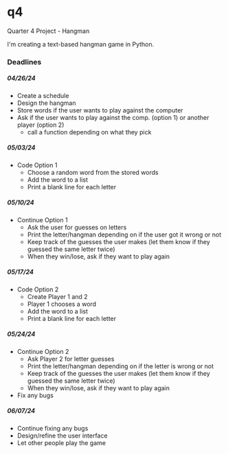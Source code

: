 # q4
<p>Quarter 4 Project - Hangman</p>
<p>I'm creating a text-based hangman game in Python.</p>

### Deadlines

##### 04/26/24
- Create a schedule
- Design the hangman
- Store words if the user wants to play against the computer
- Ask if the user wants to play against the comp. (option 1) or another player (option 2)
    - call a function depending on what they pick

##### 05/03/24
- Code Option 1
    - Choose a random word from the stored words
    - Add the word to a list
    - Print a blank line for each letter

##### 05/10/24
- Continue Option 1
    - Ask the user for guesses on letters
    - Print the letter/hangman depending on if the user got it wrong or not
    - Keep track of the guesses the user makes (let them know if they guessed the same letter twice)
    - When they win/lose, ask if they want to play again
 
##### 05/17/24
- Code Option 2
    - Create Player 1 and 2
    - Player 1 chooses a word
    - Add the word to a list
    - Print a blank line for each letter

##### 05/24/24
- Continue Option 2
    - Ask Player 2 for letter guesses
    - Print the letter/hangman depending on if the letter is wrong or not
    - Keep track of the guesses the user makes (let them know if they guessed the same letter twice)
    - When they win/lose, ask if they want to play again
- Fix any bugs

##### 06/07/24
- Continue fixing any bugs
- Design/refine the user interface
- Let other people play the game

